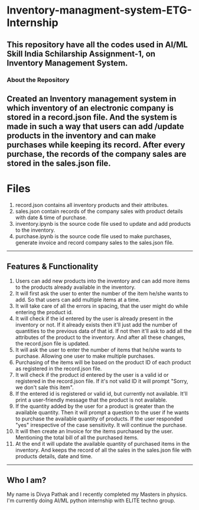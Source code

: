 # Inventory-managment-system-ETG-Internship
 This repository have all the codes used in AI/ML Skill India Schilarship Assignment-1, on Inventory Management System.
-------------

### About the Repository
Created an Inventory management system in which inventory of an electronic company is stored in a record.json file. And the system is made in such a way that users can add /update products in the inventory and can make purchases while keeping its record.  After every purchase, the records of the company sales are stored in the sales.json file.
-------------

# Files
1. record.json contains all inventory products and their attributes.
2. sales.json contain records of the company sales with product details with date & time of purchase.
3. inventory.ipynb is the source code file used to update and add products to the inventory.
4. purchase.ipynb is the source code file used to make purchases, generate invoice and record company sales to the sales.json file.
---------------

## Features & Functionality

1. Users can add new products into the inventory and can add more items to the products already available in the inventory.
2. It will first ask the user to enter the number of the item he/she wants to add. So that users can add multiple items at a time. 
3. It will take care of all the errors in spacing, that the user might do while entering the product id.
4. It will check if the id entered by the user is already present in the inventory or not. If it already exists then it'll just add the number of quantities to the previous data of that id. If not then it'll ask to add all the attributes of the product to the inventory. And after all these changes, the record.json file is updated.
5. It will ask the user to enter the number of items that he/she wants to purchase. Allowing one user to make multiple purchases.
6. Purchasing of the items will be based on the product ID of each product as registered in the record.json file.
7. It will check if the product id entered by the user is a valid id or registered in the record.json file. If it's not valid ID it will prompt "Sorry, we don't sale this item".
8. If the entered id is registered or valid id, but currently not available. It'll print a user-friendly message that the product is not available.
9. If the quantity added by the user for a product is greater than the available quantity. Then it will prompt a question to the user if he wants to purchase the available quantity of products. If the user responded "yes" irrespective of the case sensitivity. It will continue the purchase.
10. It will then create an Invoice for the items purchased by the user. Mentioning the total bill of all the purchased items.
11. At the end it will update the available quantity of purchased items in the inventory. And keeps the record of all the sales in the sales.json file with products details, date and time.
-----------------

## Who I am?
My name is Divya Pathak and I recently completed my Masters in physics. I'm currently doing AI/ML python internship with ELITE techno group.

